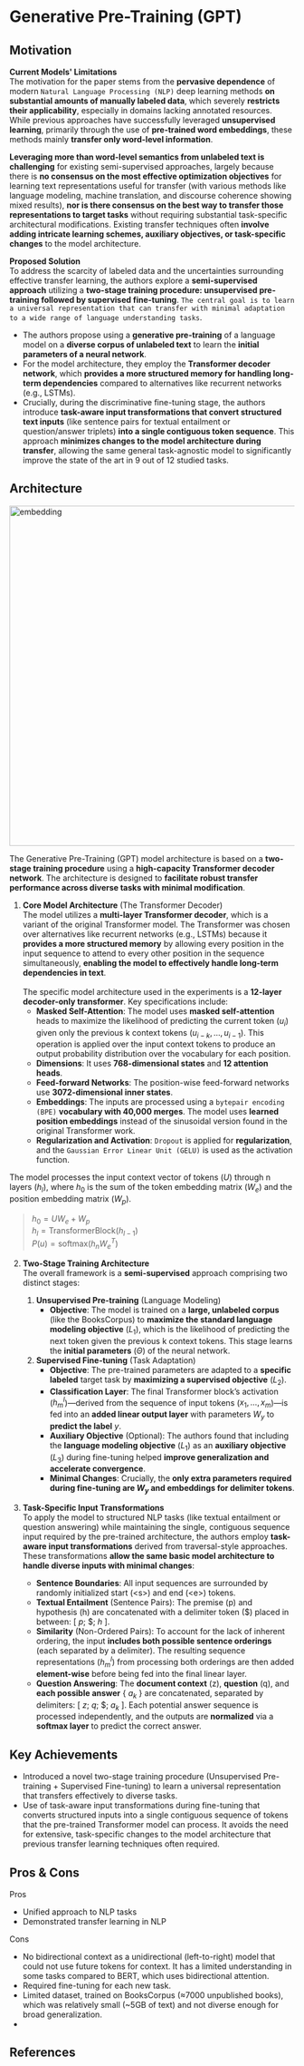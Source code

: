 # Generative Pre-Training (GPT)

## Motivation

**Current Models' Limitations**<br>
The motivation for the paper stems from the **pervasive dependence** of modern `Natural Language Processing (NLP)` deep learning methods **on substantial amounts of manually labeled data**, which severely **restricts their applicability**, especially in domains lacking annotated resources. While previous approaches have successfully leveraged **unsupervised learning**, primarily through the use of **pre-trained word embeddings**, these methods mainly **transfer only word-level information**. 

**Leveraging more than word-level semantics from unlabeled text is challenging** for existing semi-supervised approaches, largely because there is **no consensus on the most effective optimization objectives** for learning text representations useful for transfer (with various methods like language modeling, machine translation, and discourse coherence showing mixed results), **nor is there consensus on the best way to transfer those representations to target tasks** without requiring substantial task-specific architectural modifications. Existing transfer techniques often **involve adding intricate learning schemes, auxiliary objectives, or task-specific changes** to the model architecture.

**Proposed Solution**<br>
To address the scarcity of labeled data and the uncertainties surrounding effective transfer learning, the authors explore a **semi-supervised approach** utilizing a **two-stage training procedure: unsupervised pre-training followed by supervised fine-tuning**. `The central goal is to learn a universal representation that can transfer with minimal adaptation to a wide range of language understanding tasks`. <br>
- The authors propose using a **generative pre-training** of a language model on a **diverse corpus of unlabeled text** to learn the **initial parameters of a neural network**. <br>
- For the model architecture, they employ the **Transformer decoder network**, which **provides a more structured memory for handling long-term dependencies** compared to alternatives like recurrent networks (e.g., LSTMs). <br>
- Crucially, during the discriminative fine-tuning stage, the authors introduce **task-aware input transformations that convert structured text inputs** (like sentence pairs for textual entailment or question/answer triplets) **into a single contiguous token sequence**. This approach **minimizes changes to the model architecture during transfer**, allowing the same general task-agnostic model to significantly improve the state of the art in 9 out of 12 studied tasks.

## Architecture
<img src="https://github.com/khchu93/NoteImage/blob/main/gpt.PNG" alt="embedding" width="600"/><br>

The Generative Pre-Training (GPT) model architecture is based on a **two-stage training procedure** using a **high-capacity Transformer decoder network**. The architecture is designed to **facilitate robust transfer performance across diverse tasks with minimal modification**.

1. **Core Model Architecture** (The Transformer Decoder)<br>
The model utilizes a **multi-layer Transformer decoder**, which is a variant of the original Transformer model. The Transformer was chosen over alternatives like recurrent networks (e.g., LSTMs) because it **provides a more structured memory** by allowing every position in the input sequence to attend to every other position in the sequence simultaneously, **enabling the model to effectively handle long-term dependencies in text**.<br><br>
The specific model architecture used in the experiments is a **12-layer decoder-only transformer**. Key specifications include:
    - **Masked Self-Attention**: The model uses **masked self-attention** heads to maximize the likelihood of predicting the current token ($u_i$) given only the previous k context tokens ($u_{i-k}, \ldots, u_{i-1}$). This operation is applied over the input context tokens to produce an output probability distribution over the vocabulary for each position.<br>
    - **Dimensions**: It uses **768-dimensional states** and **12 attention heads**.
    - **Feed-forward Networks**: The position-wise feed-forward networks use **3072-dimensional inner states**.
    - **Embeddings**: The inputs are processed using a `bytepair encoding (BPE)` **vocabulary with 40,000 merges**. The model uses **learned position embeddings** instead of the sinusoidal version found in the original Transformer work.
    - **Regularization and Activation**: `Dropout` is applied for **regularization**, and the `Gaussian Error Linear Unit (GELU)` is used as the activation function.

The model processes the input context vector of tokens ($U$) through n layers ($h_l$), where $h_0$ is the sum of the token embedding matrix ($W_e$​) and the position embedding matrix ($W_p$).<br>
> $h_0 = UW_e + W_p$<br>
> $h_l = \text{TransformerBlock}(h_{l-1})$<br>
> $P(u) = \text{softmax}(h_n W_e^{T})$<br>

2. **Two-Stage Training Architecture**<br>
The overall framework is a **semi-supervised** approach comprising two distinct stages:
    1. **Unsupervised Pre-training** (Language Modeling)<br>
        - **Objective**: The model is trained on a **large, unlabeled corpus** (like the BooksCorpus) to **maximize the standard language modeling objective** ($L_1$), which is the likelihood of predicting the next token given the previous k context tokens. This stage learns the **initial parameters** ($Θ$) of the neural network.<br>
    2. **Supervised Fine-tuning** (Task Adaptation)<br>
        - **Objective**: The pre-trained parameters are adapted to a **specific labeled** target task by **maximizing a supervised objective** ($L_2$).<br>
        - **Classification Layer**: The final Transformer block’s activation ($h^l_m$)—derived from the sequence of input tokens ($x_1,…,x_m$)—is fed into an **added linear output layer** with parameters $W_y$ to **predict the label** $y$.<br>
        - **Auxiliary Objective** (Optional): The authors found that including the **language modeling objective** ($L_1$) as an **auxiliary objective** ($L_3$) during fine-tuning helped **improve generalization and accelerate convergence**.<br>
        - **Minimal Changes**: Crucially, the **only extra parameters required during fine-tuning are $W_y$ and embeddings for delimiter tokens**.<br>
        
3. **Task-Specific Input Transformations**<br>
To apply the model to structured NLP tasks (like textual entailment or question answering) while maintaining the single, contiguous sequence input required by the pre-trained architecture, the authors employ **task-aware input transformations** derived from traversal-style approaches. These transformations **allow the same basic model architecture to handle diverse inputs with minimal changes**:
    - **Sentence Boundaries**: All input sequences are surrounded by randomly initialized start (<s\>) and end (<e\>) tokens.
    - **Textual Entailment** (Sentence Pairs): The premise (p) and hypothesis (h) are concatenated with a delimiter token ($) placed in between: [ $p$; $; $h$ ].
    - **Similarity** (Non-Ordered Pairs): To account for the lack of inherent ordering, the input **includes both possible sentence orderings** (each separated by a delimiter). The resulting sequence representations ($h^l_m$) from processing both orderings are then added **element-wise** before being fed into the final linear layer.
    - **Question Answering**: The **document context** (z), **question** (q), and **each possible answer** { $a_k$ } are concatenated, separated by delimiters: [ $z$; $q$; $; $a_k$ ]. Each potential answer sequence is processed independently, and the outputs are **normalized** via a **softmax layer** to predict the correct answer.

## Key Achievements
- Introduced a novel two-stage training procedure (Unsupervised Pre-training + Supervised Fine-tuning) to learn a universal representation that transfers effectively to diverse tasks.
- Use of task-aware input transformations during fine-tuning that converts structured inputs into a single contiguous sequence of tokens that the pre-trained Transformer model can process. It avoids the need for extensive, task-specific changes to the model architecture that previous transfer learning techniques often required.

## Pros & Cons

Pros
- Unified approach to NLP tasks
- Demonstrated transfer learning in NLP

Cons
- No bidirectional context as a unidirectional (left-to-right) model that could not use future tokens for context. It has a limited understanding in some tasks compared to BERT, which uses bidirectional attention.
- Required fine-tuning for each new task.
- Limited dataset, trained on BooksCorpus (≈7000 unpublished books), which was relatively small (~5GB of text) and not diverse enough for broad generalization.
- 
<!--
## Implementation
- Framework: 
- Dataset: 
- Colab Notebook: [link]()

## Results
Training

Validation

Examples:
-->

## References

